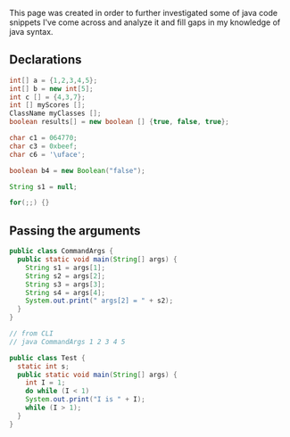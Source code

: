 This page was created in order to further investigated some of java code snippets I've come across and analyze it and fill gaps in my knowledge of java syntax.

## Declarations

```java
int[] a = {1,2,3,4,5};
int[] b = new int[5];
int c [] = {4,3,7};
int [] myScores [];
ClassName myClasses [];
boolean results[] = new boolean [] {true, false, true};

char c1 = 064770;
char c3 = 0xbeef;
char c6 = '\uface';

boolean b4 = new Boolean("false");

String s1 = null;

for(;;) {}
```
## Passing the arguments

```java
public class CommandArgs {
  public static void main(String[] args) {
    String s1 = args[1];
    String s2 = args[2];
    String s3 = args[3];
    String s4 = args[4];
    System.out.print(" args[2] = " + s2);
  }
}

// from CLI
// java CommandArgs 1 2 3 4 5
```

```java
public class Test {
  static int s;
  public static void main(String[] args) {
    int I = 1;
    do while (I < 1)
    System.out.print("I is " + I);
    while (I > 1);
  }
}
```